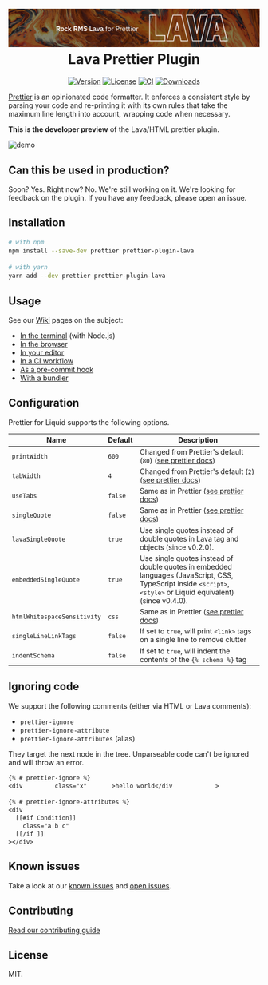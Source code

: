 <h1 align="center">
  <br>
  <img src="https://raw.githubusercontent.com/garrettjohnson/prettier-plugin-lava/main/docs/images/GitHubBanner.jpg?raw=true" alt="Lava Prettier Plugin">
  <br>
  Lava Prettier Plugin
  <br>
</h1>

<p align="center">
  <a href="https://www.npmjs.com/package/prettier-plugin-lava"><img src="https://img.shields.io/npm/v/prettier-plugin-lava.svg?sanitize=true" alt="Version"></a>
  <a href="https://github.com/Garrettjohnson/prettier-plugin-lava/blob/main/LICENSE.md"><img src="https://img.shields.io/npm/l/prettier-plugin-lava.svg?sanitize=true" alt="License"></a>
  <a href="https://github.com/Garrettjohnson/prettier-plugin-lava/actions/workflows/ci.yml"><img alt="CI" src="https://github.com/Garrettjohnson/prettier-plugin-lava/actions/workflows/ci.yml/badge.svg"></a>
    <a href="https://npmcharts.com/compare/prettier-plugin-lava?minimal=true"><img src="https://img.shields.io/npm/dm/prettier-plugin-lava.svg?sanitize=true" alt="Downloads"></a>
</p>



[Prettier](https://prettier.io) is an opinionated code formatter. It enforces a consistent style by parsing your code and re-printing it with its own rules that take the maximum line length into account, wrapping code when necessary.

**This is the developer preview** of the Lava/HTML prettier plugin.

![demo](https://github.com/Garrettjohnson/prettier-plugin-lava/blob/main/docs/demo.gif?raw=true)

## Can this be used in production?

Soon? Yes. Right now? No. We're still working on it. We're looking for feedback on the plugin. If you have any feedback, please open an issue.

## Installation

```bash
# with npm
npm install --save-dev prettier prettier-plugin-lava

# with yarn
yarn add --dev prettier prettier-plugin-lava
```

## Usage

See our [Wiki](https://github.com/Garrettjohnson/prettier-plugin-lava/wiki) pages on the subject:

- [In the terminal](https://github.com/garrettjohnson/prettier-plugin-lava/wiki/Use-it-in-your-terminal) (with Node.js)
- [In the browser](https://github.com/garrettjohnson/prettier-plugin-lava/wiki/Use-it-in-the-browser)
- [In your editor](https://github.com/garrettjohnson/prettier-plugin-lava/wiki/Use-it-in-your-editor)
- [In a CI workflow](https://github.com/garrettjohnson/prettier-plugin-lava/wiki/Use-it-in-CI)
- [As a pre-commit hook](https://github.com/garrettjohnson/prettier-plugin-lava/wiki/Use-it-as-a-pre-commit-hook)
- [With a bundler](https://github.com/garrettjohnson/prettier-plugin-lava/wiki/Use-it-with-a-bundler)

<!-- ## Playground

You can try it out in your browser in the [playground](https://shopify.github.io/prettier-plugin-liquid/). -->

## Configuration

Prettier for Liquid supports the following options.

| Name                        | Default   | Description                                                                                                                                                              |
| ------------------          | --------- | ------------------------------------------------------------------------------------------------------------------------------------------------------------------------ |
| `printWidth`                | `600`     | Changed from Prettier's default (`80`) ([see prettier docs](https://prettier.io/docs/en/options.html#print-width))                                                       |
| `tabWidth`                  | `4`       | Changed from Prettier's default (`2`)  ([see prettier docs](https://prettier.io/docs/en/options.html#tab-width))                                                                            |
| `useTabs`                   | `false`   | Same as in Prettier ([see prettier docs](https://prettier.io/docs/en/options.html#tabs))                                                                                 |
| `singleQuote`               | `false`   | Same as in Prettier ([see prettier docs](https://prettier.io/docs/en/options.html#quotes))                                                                               |
| `lavaSingleQuote`         | `true`    | Use single quotes instead of double quotes in Lava tag and objects (since v0.2.0).                                                                                     |
| `embeddedSingleQuote`       | `true`    | Use single quotes instead of double quotes in embedded languages (JavaScript, CSS, TypeScript inside `<script>`, `<style>` or Liquid equivalent) (since v0.4.0).         |
| `htmlWhitespaceSensitivity` | `css`     | Same as in Prettier ([see prettier docs](https://prettier.io/docs/en/options.html#html-whitespace-sensitivity))                                                          |
| `singleLineLinkTags`        | `false`   | If set to `true`, will print `<link>` tags on a single line to remove clutter                                                                                            |
| `indentSchema`              | `false`   | If set to `true`, will indent the contents of the `{% schema %}` tag                                                                                                     |

## Ignoring code

We support the following comments (either via HTML or Lava comments):

- `prettier-ignore`
- `prettier-ignore-attribute`
- `prettier-ignore-attributes` (alias)

They target the next node in the tree. Unparseable code can't be ignored and will throw an error.

```liquid
{% # prettier-ignore %}
<div         class="x"       >hello world</div            >

{% # prettier-ignore-attributes %}
<div
  [[#if Condition]]
    class="a b c"
  [[/if ]]
></div>
```

## Known issues

Take a look at our [known issues](./KNOWN_ISSUES.md) and [open issues](https://github.com/garrettjohnson/prettier-plugin-lava/issues).

## Contributing

[Read our contributing guide](CONTRIBUTING.md)

## License

MIT.